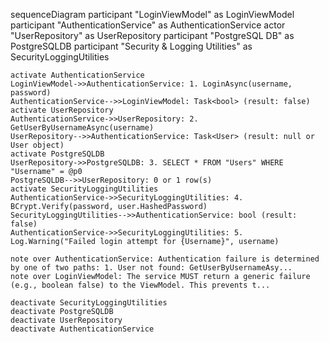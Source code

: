 sequenceDiagram
    participant "LoginViewModel" as LoginViewModel
    participant "AuthenticationService" as AuthenticationService
    actor "UserRepository" as UserRepository
    participant "PostgreSQL DB" as PostgreSQLDB
    participant "Security & Logging Utilities" as SecurityLoggingUtilities

    activate AuthenticationService
    LoginViewModel->>AuthenticationService: 1. LoginAsync(username, password)
    AuthenticationService-->>LoginViewModel: Task<bool> (result: false)
    activate UserRepository
    AuthenticationService->>UserRepository: 2. GetUserByUsernameAsync(username)
    UserRepository-->>AuthenticationService: Task<User> (result: null or User object)
    activate PostgreSQLDB
    UserRepository->>PostgreSQLDB: 3. SELECT * FROM "Users" WHERE "Username" = @p0
    PostgreSQLDB-->>UserRepository: 0 or 1 row(s)
    activate SecurityLoggingUtilities
    AuthenticationService->>SecurityLoggingUtilities: 4. BCrypt.Verify(password, user.HashedPassword)
    SecurityLoggingUtilities-->>AuthenticationService: bool (result: false)
    AuthenticationService->>SecurityLoggingUtilities: 5. Log.Warning("Failed login attempt for {Username}", username)

    note over AuthenticationService: Authentication failure is determined by one of two paths: 1. User not found: GetUserByUsernameAsy...
    note over LoginViewModel: The service MUST return a generic failure (e.g., boolean false) to the ViewModel. This prevents t...

    deactivate SecurityLoggingUtilities
    deactivate PostgreSQLDB
    deactivate UserRepository
    deactivate AuthenticationService
